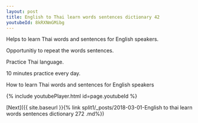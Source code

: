 ```yaml
---
layout: post
title: English to Thai learn words sentences dictionary 42 
youtubeId: 8kRXNmGMibg
---
```

 
 
Helps to learn Thai words and sentences for English speakers.

Opportunitiy to repeat the words sentences. 

Practice Thai language. 
 
10 minutes practice every day. 
 
How to learn Thai words and sentences for English speakers 
 
{% include youtubePlayer.html id=page.youtubeId %}
 
 
[Next]({{ site.baseurl }}{% link  split1/_posts/2018-03-01-English to thai learn words sentences dictionary 272 .md%})
 
